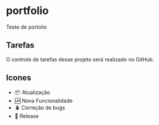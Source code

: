 # portfolio
Teste de portolio

## Tarefas

O controle de tarefas desse projeto será realizado no GitHub.

## Icones
- :package: Atualização
- :up: Nova Funcionalidade
- :beetle: Correção de bugs
- :checkered_flag: Release